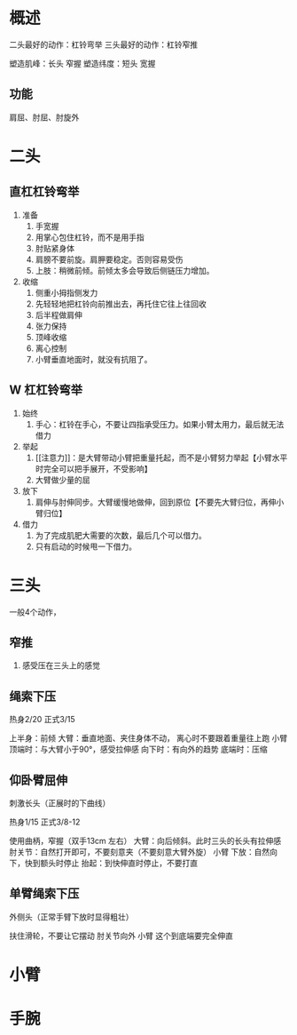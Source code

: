 # 概述
二头最好的动作：杠铃弯举
三头最好的动作：杠铃窄推

塑造肌峰：长头
	窄握
塑造纬度：短头
	宽握
## 功能
肩屈、肘屈、肘旋外
# 二头

## 直杠杠铃弯举
1. 准备
	1. 手宽握
	2. 用掌心包住杠铃，而不是用手指
	3. 肘贴紧身体
	4. 肩膀不要前旋。肩胛要稳定。否则容易受伤
	5. 上肢：稍微前倾。前倾太多会导致后侧链压力增加。
2. 收缩
	1. 侧重小拇指侧发力
	2. 先轻轻地把杠铃向前推出去，再托住它往上往回收
	3. 后半程做肩伸
	5. 张力保持
	6. 顶峰收缩
	7. 离心控制
	8. 小臂垂直地面时，就没有抗阻了。
## W 杠杠铃弯举
1. 始终
	1. 手心：杠铃在手心，不要让四指承受压力。如果小臂太用力，最后就无法借力
2. 举起
	1. [[注意力]]：是大臂带动小臂把重量托起，而不是小臂努力举起【小臂水平时完全可以把手展开，不受影响】
	2. 大臂做少量的屈
3. 放下
	1. 肩伸与肘伸同步。大臂缓慢地做伸，回到原位【不要先大臂归位，再伸小臂归位】
4. 借力
	1. 为了完成肌肥大需要的次数，最后几个可以借力。
	2. 只有启动的时候甩一下借力。
# 三头
一般4个动作，
## 窄推
1. 感受压在三头上的感觉
## 绳索下压
热身2/20
正式3/15

上半身：前倾
大臂：垂直地面、夹住身体不动，
	离心时不要跟着重量往上跑
小臂
	顶端时：与大臂小于90°，感受拉伸感
	向下时：有向外的趋势
	底端时：压缩
## 仰卧臂屈伸
刺激长头（正展时的下曲线）

热身1/15
正式3/8-12

使用曲柄，窄握（双手13cm 左右）
大臂：向后倾斜。此时三头的长头有拉伸感
肘关节：自然打开即可，不要刻意夹（不要刻意大臂外旋）
小臂
	下放：自然向下，快到额头时停止
	抬起：到快伸直时停止，不要打直

## 单臂绳索下压
外侧头（正常手臂下放时显得粗壮）

扶住滑轮，不要让它摆动
肘关节向外
小臂
	这个到底端要完全伸直
# 小臂

# 手腕
